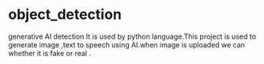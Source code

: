 # object_detection
generative AI detection
It is used by python language.This project is used to generate image ,text to speech using AI.when  image is uploaded we can whether it is fake or real .

